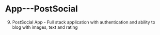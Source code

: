 # App---PostSocial
9. PostSocial App - Full stack application with authentication and ability to blog with images, text and rating
